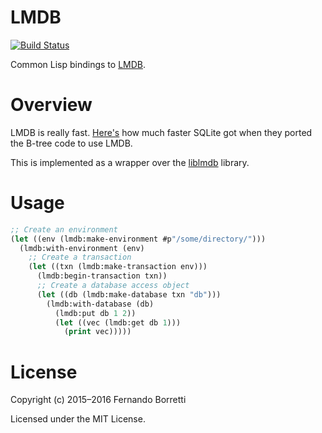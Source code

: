 # LMDB

[![Build Status](https://travis-ci.org/antimer/lmdb.svg?branch=master)](https://travis-ci.org/antimer/lmdb)

Common Lisp bindings to [LMDB](http://symas.com/mdb/).

# Overview

LMDB is really fast. [Here's][sql] how much faster SQLite got when they ported
the B-tree code to use LMDB.

This is implemented as a wrapper over the [liblmdb][liblmdb] library.

# Usage

~~~lisp
;; Create an environment
(let ((env (lmdb:make-environment #p"/some/directory/")))
  (lmdb:with-environment (env)
    ;; Create a transaction
    (let ((txn (lmdb:make-transaction env)))
      (lmdb:begin-transaction txn))
      ;; Create a database access object
      (let ((db (lmdb:make-database txn "db")))
        (lmdb:with-database (db)
          (lmdb:put db 1 2))
          (let ((vec (lmdb:get db 1)))
            (print vec)))))
~~~

# License

Copyright (c) 2015–2016 Fernando Borretti

Licensed under the MIT License.

[sql]: https://github.com/LMDB/sqlightning
[liblmdb]: https://github.com/antimer/liblmdb
